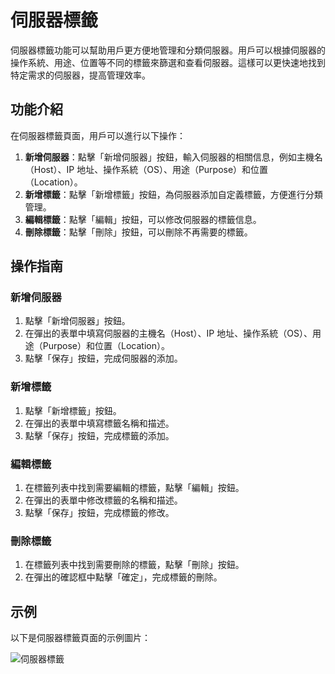 # 伺服器標籤

伺服器標籤功能可以幫助用戶更方便地管理和分類伺服器。用戶可以根據伺服器的操作系統、用途、位置等不同的標籤來篩選和查看伺服器。這樣可以更快速地找到特定需求的伺服器，提高管理效率。

## 功能介紹

在伺服器標籤頁面，用戶可以進行以下操作：
1. **新增伺服器**：點擊「新增伺服器」按鈕，輸入伺服器的相關信息，例如主機名（Host）、IP 地址、操作系統（OS）、用途（Purpose）和位置（Location）。
2. **新增標籤**：點擊「新增標籤」按鈕，為伺服器添加自定義標籤，方便進行分類管理。
3. **編輯標籤**：點擊「編輯」按鈕，可以修改伺服器的標籤信息。
4. **刪除標籤**：點擊「刪除」按鈕，可以刪除不再需要的標籤。

## 操作指南

### 新增伺服器

1. 點擊「新增伺服器」按鈕。
2. 在彈出的表單中填寫伺服器的主機名（Host）、IP 地址、操作系統（OS）、用途（Purpose）和位置（Location）。
3. 點擊「保存」按鈕，完成伺服器的添加。

### 新增標籤

1. 點擊「新增標籤」按鈕。
2. 在彈出的表單中填寫標籤名稱和描述。
3. 點擊「保存」按鈕，完成標籤的添加。

### 編輯標籤

1. 在標籤列表中找到需要編輯的標籤，點擊「編輯」按鈕。
2. 在彈出的表單中修改標籤的名稱和描述。
3. 點擊「保存」按鈕，完成標籤的修改。

### 刪除標籤

1. 在標籤列表中找到需要刪除的標籤，點擊「刪除」按鈕。
2. 在彈出的確認框中點擊「確定」，完成標籤的刪除。

## 示例

以下是伺服器標籤頁面的示例圖片：

![伺服器標籤](../images/iPOC頁面_設定-伺服器標籤.jpg)